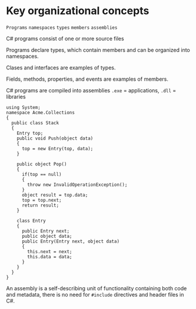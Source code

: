 # Key organizational concepts
  `Programs`
  `namespaces`
  `types`
  `members`
  `assemblies`

  C# programs consist of one or more source files

  Programs declare types, which contain members and can be organized into namespaces.

  Clases and interfaces are examples of types.

  Fields, methods, properties, and events are examples of members.

  C# programs are compiled into assemblies
  `.exe` = applications, `.dll` = libraries

    using System;
    namespace Acme.Collections
    {
      public class Stack
      {
        Entry top;
        public void Push(object data)
        {
          top = new Entry(top, data);
        }

        public object Pop()
        {
          if(top == null)
          {
            throw new InvalidOperationException();
          }
          object result = top.data;
          top = top.next;
          return result;
        }

        class Entry
        {
          public Entry next;
          public object data;
          public Entry(Entry next, object data)
          {
            this.next = next;
            this.data = data;
          }
        }
      }
    }

  An assembly is a self-describing unit of functionality containing both code and metadata, there is no need for `#include` directives and header files in C#.